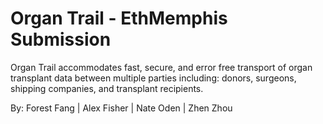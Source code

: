 # Organ Trail - EthMemphis Submission
Organ Trail accommodates fast, secure, and error free transport of organ transplant data between multiple parties including: donors, surgeons, shipping companies, and transplant recipients.

By: Forest Fang | Alex Fisher | Nate Oden | Zhen Zhou

